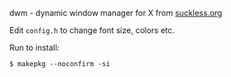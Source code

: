 dwm - dynamic window manager for X from [suckless.org](https://dwm.suckless.org/)

Edit `config.h` to change font size, colors etc.

Run to install:

```console
$ makepkg --noconfirm -si
```
